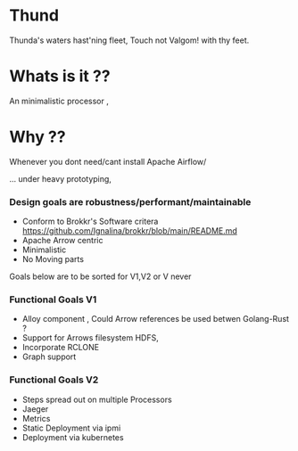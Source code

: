 # Thund
Thunda's waters hast'ning fleet, Touch not Valgom! with thy feet.

# Whats is it ??
An minimalistic processor ,

# Why ??
Whenever you dont need/cant install Apache Airflow/

... under heavy prototyping, 

### Design goals are robustness/performant/maintainable
* Conform to  Brokkr's Software critera https://github.com/Ignalina/brokkr/blob/main/README.md
* Apache Arrow centric
* Minimalistic
* No Moving parts 


Goals below are to be sorted for V1,V2 or V never

### Functional Goals  V1 
* Alloy component , Could Arrow references be used betwen Golang-Rust ?
* Support for Arrows filesystem HDFS,
* Incorporate RCLONE
* Graph support

### Functional Goals V2

* Steps spread out on multiple Processors
* Jaeger 
* Metrics
* Static Deployment via ipmi
* Deployment via kubernetes

